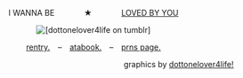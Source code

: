 <p align="center">
  I WANNA BE⠀⠀ ⠀ ⠀ ★⠀⠀ ⠀ ⠀ <ins>LOVED BY YOU</ins>
</p>

<p align="center">
  <img src="https://64.media.tumblr.com/2cf9793e0746c1bb1d7064b4f82504a1/fb46aad48f364cda-06/s400x600/f6993af52739f81f4a91259f779a5fd34b2f4c5f.pnj" alt="[dottonelover4life on tumblr]"/>
</p>

<p align="center">
  <a href=https://rentry.co/blameshed>rentry.</a> ⠀–⠀ <a href=https://shedletsky.atabook.org/>atabook.</a> ⠀–⠀ <a href=https://en.pronouns.page/@bluudud>prns page.</a>
</p>

<p align="right">
graphics by <ins>dottonelover4life!</ins>
</p>
